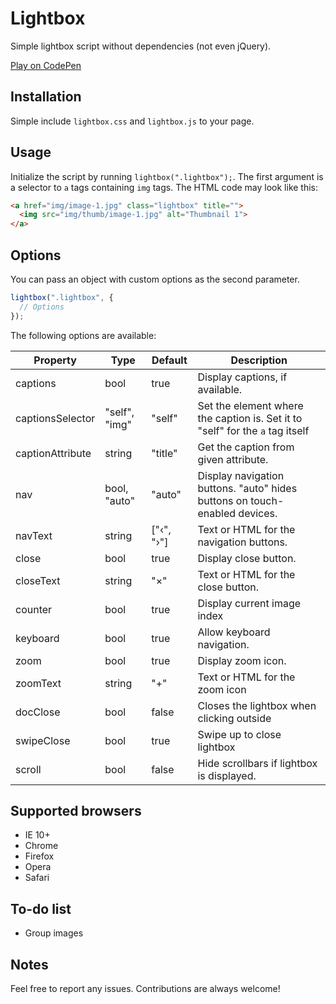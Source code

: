 # Lightbox

Simple lightbox script without dependencies (not even jQuery).

[Play on CodePen](https://codepen.io/DxF5H/pen/pNaQGq)

## Installation

Simple include `lightbox.css` and `lightbox.js` to your page.

## Usage

Initialize the script by running `lightbox(".lightbox");`. The first argument is a selector to `a` tags containing `img` tags. The HTML code may look like this:

```html
<a href="img/image-1.jpg" class="lightbox" title="">
  <img src="img/thumb/image-1.jpg" alt="Thumbnail 1">
</a>
```

## Options

You can pass an object with custom options as the second parameter.

```js
lightbox(".lightbox", {
  // Options
});
```

The following options are available:

| Property | Type | Default | Description |
| --- | --- | --- | --- |
| captions | bool | true | Display captions, if available. |
| captionsSelector | "self", "img" | "self" | Set the element where the caption is. Set it to "self" for the `a` tag itself |
| captionAttribute | string | "title" | Get the caption from given attribute. |
| nav | bool, "auto" | "auto" | Display navigation buttons. "auto" hides buttons on touch-enabled devices. |
| navText | string | ["&lsaquo;", "&rsaquo;"] | Text or HTML for the navigation buttons. |
| close | bool | true | Display close button. |
| closeText | string | "&times;" | Text or HTML for the close button. |
| counter | bool | true | Display current image index |
| keyboard | bool | true | Allow keyboard navigation. |
| zoom | bool | true | Display zoom icon. |
| zoomText | string | "&plus;" | Text or HTML for the zoom icon |
| docClose | bool | false | Closes the lightbox when clicking outside |
| swipeClose | bool | true | Swipe up to close lightbox |
| scroll | bool | false | Hide scrollbars if lightbox is displayed. |

## Supported browsers

* IE 10+
* Chrome
* Firefox
* Opera
* Safari

## To-do list

- Group images

## Notes

Feel free to report any issues. Contributions are always welcome!
